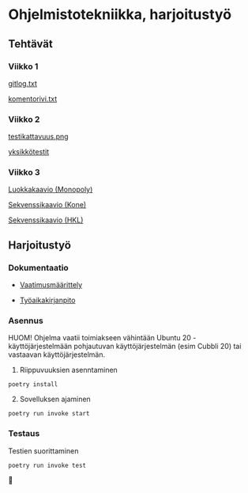 # Ohjelmistotekniikka, harjoitustyö
## Tehtävät
### Viikko 1

[gitlog.txt](https://github.com/Noissi/ot_harjoitustyo/blob/master/laskarit/viikko1/gitlog.txt)

[komentorivi.txt](https://github.com/Noissi/ot_harjoitustyo/blob/master/laskarit/viikko1/komentorivi.txt)

### Viikko 2

[testikattavuus.png](https://github.com/Noissi/ot_harjoitustyo/blob/master/laskarit/viikko2/testikattavuus.png)

[yksikkötestit](https://github.com/Noissi/ot_harjoitustyo/tree/master/laskarit/viikko2/unicafe/src/tests)

### Viikko 3

[Luokkakaavio (Monopoly)](https://github.com/Noissi/ot_harjoitustyo/blob/master/laskarit/viikko3/monopoli.svg)

[Sekvenssikaavio (Kone)](https://github.com/Noissi/ot_harjoitustyo/tree/master/laskarit/viikko3/kone.png)

[Sekvenssikaavio (HKL)](https://github.com/Noissi/ot_harjoitustyo/tree/master/laskarit/viikko3/hkl.png)

## Harjoitustyö
### Dokumentaatio

<!-- * [Käyttöohje](https://github.com/Noissi/ot_harjoitustyo/blob/master/KorttiKube/dokumentaatio/kayttoohje.md)-->

* [Vaatimusmäärittely](https://github.com/Noissi/ot_harjoitustyo/blob/master/KorttiKube/dokumentaatio/vaatimusmaarittely.md)

<!-- * [Arkkitehtuurikuvaus](https://github.com/Noissi/ot_harjoitustyo/blob/master/KorttiKube/dokumentaatio/arkkitehtuurikuvaus.md)-->

<!-- * [Testaus](https://github.com/Noissi/ot_harjoitustyo/blob/master/KorttiKube/dokumentaatio/testaus.md) -->

* [Työaikakirjanpito](https://github.com/Noissi/ot_harjoitustyo/blob/master/KorttiKube/dokumentaatio/tyoaikakirjanpito.md)

### Asennus
HUOM! Ohjelma vaatii toimiakseen vähintään Ubuntu 20 -käyttöjärjestelmään pohjautuvan käyttöjärjestelmän (esim Cubbli 20) tai vastaavan käyttöjärjestelmän.

1. Riippuvuuksien asenntaminen
```
poetry install
```

2. Sovelluksen ajaminen
```
poetry run invoke start
```

### Testaus
Testien suorittaminen
```
poetry run invoke test
```

:chicken: 

